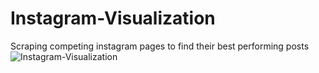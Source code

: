 # Instagram-Visualization
Scraping competing instagram pages to find their best performing posts
![Instagram-Visualization](https://user-images.githubusercontent.com/39803522/207220393-4a16f4e4-d09c-42ca-8c29-47bf0000eb7b.jpg)
